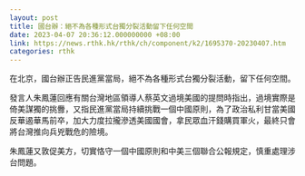 ```yaml
---
layout: post
title: 國台辦：絕不為各種形式台獨分裂活動留下任何空間
date: 2023-04-07 20:36:12.000000000 +08:00
link: https://news.rthk.hk/rthk/ch/component/k2/1695370-20230407.htm
categories: rthk
---
```


在北京，國台辦正告民進黨當局，絕不為各種形式台獨分裂活動，留下任何空間。

發言人朱鳳蓮回應有關台灣地區領導人蔡英文過境美國的提問時指出，過境實際是倚美謀獨的挑釁，又指民進黨當局持續挑戰一個中國原則，為了政治私利甘當美國反華遏華馬前卒，加大力度拉攏滲透美國國會，拿民眾血汗錢購買軍火，最終只會將台灣推向兵兇戰危的險境。

朱鳳蓮又敦促美方，切實恪守一個中國原則和中美三個聯合公報規定，慎重處理涉台問題。
